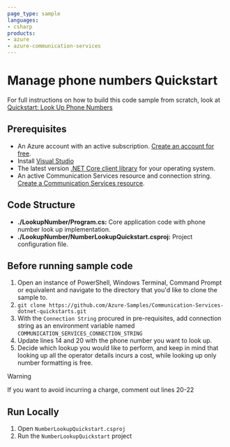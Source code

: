 ```yaml
---
page_type: sample
languages:
- csharp
products:
- azure
- azure-communication-services
---
```



# Manage phone numbers Quickstart

For full instructions on how to build this code sample from scratch, look at [Quickstart: Look Up Phone Numbers](https://learn.microsoft.com/en-us/azure/communication-services/quickstarts/telephony/number-lookup?pivots=programming-language-csharp)

## Prerequisites

- An Azure account with an active subscription. [Create an account for free](https://azure.microsoft.com/free/?WT.mc_id=A261C142F).
- Install [Visual Studio](https://visualstudio.microsoft.com/downloads/)
- The latest version [.NET Core client library](https://dotnet.microsoft.com/download/dotnet-core) for your operating system.
- An active Communication Services resource and connection string. [Create a Communication Services resource](https://learn.microsoft.com/en-us/azure/communication-services/quickstarts/create-communication-resource).

## Code Structure

- **./LookupNumber/Program.cs:** Core application code with phone number look up implementation.
- **./LookupNumber/NumberLookupQuickstart.csproj:** Project configuration file.

## Before running sample code

1. Open an instance of PowerShell, Windows Terminal, Command Prompt or equivalent and navigate to the directory that you'd like to clone the sample to.
2. `git clone https://github.com/Azure-Samples/Communication-Services-dotnet-quickstarts.git`
3. With the `Connection String` procured in pre-requisites, add connection string as an environment variable named `COMMUNICATION_SERVICES_CONNECTION_STRING`
4.  Update lines 14 and 20 with the phone number you want to look up.
5.  Decide which lookup you would like to perform, and keep in mind that looking up all the operator details incurs a cost, while looking up only number formatting is free.

> [!WARNING]
> If you want to avoid incurring a charge, comment out lines 20-22


## Run Locally

1. Open `NumberLookupQuickstart.csproj`
2. Run the `NumberLookupQuickstart` project
